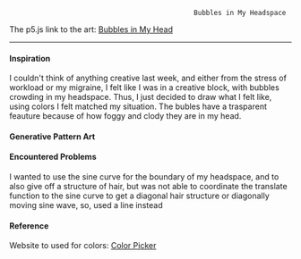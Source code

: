 
                                                  Bubbles in My Headspace
                                                  
                                                  
The p5.js link to the art: [Bubbles in My Head](https://editor.p5js.org/maishahoq/sketches/cvFCaD4Db)

***     

#### Inspiration 

I couldn't think of anything creative last week, and either from the stress of workload or my migraine, I felt like I was in a creative block, with bubbles crowding  in my headspace. Thus, I just decided to draw what I felt like, using colors I felt matched my situation.
The bubles have a trasparent feauture because of how foggy and clody they are in my head.


#### Generative Pattern Art
#### Encountered Problems

I wanted to use the sine curve for the boundary of my headspace, and to also give off a structure of hair, but was not able to coordinate the translate function to the sine curve to get a diagonal hair structure or diagonally moving sine wave, so, used a line instead

#### Reference
Website to used for colors: [Color Picker](https://htmlcolorcodes.com/color-picker/)

